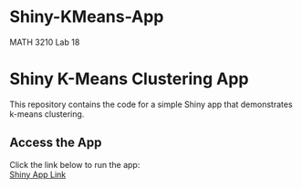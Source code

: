 # Shiny-KMeans-App
MATH 3210 Lab 18
# Shiny K-Means Clustering App
This repository contains the code for a simple Shiny app that demonstrates k-means clustering.

## Access the App
Click the link below to run the app:  
[Shiny App Link](https://kalyiapugh.shinyapps.io/PCA-Tool/)
